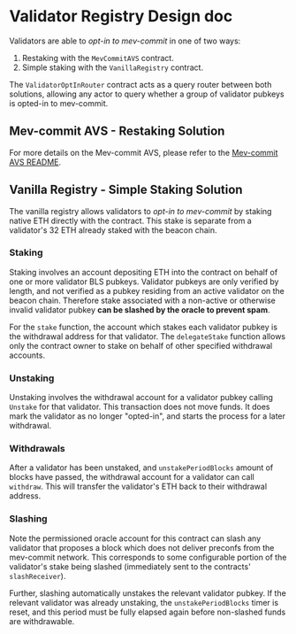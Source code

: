 # Validator Registry Design doc

Validators are able to _opt-in to mev-commit_ in one of two ways:

1. Restaking with the `MevCommitAVS` contract.
2. Simple staking with the `VanillaRegistry` contract.

The `ValidatorOptInRouter` contract acts as a query router between both solutions, allowing any actor to query whether a group of validator pubkeys is opted-in to mev-commit.

## Mev-commit AVS - Restaking Solution

For more details on the Mev-commit AVS, please refer to the [Mev-commit AVS README](avs/README.md).

## Vanilla Registry - Simple Staking Solution

The vanilla registry allows validators to _opt-in to mev-commit_ by staking native ETH directly with the contract. This stake is separate from a validator's 32 ETH already staked with the beacon chain. 

### Staking

Staking involves an account depositing ETH into the contract on behalf of one or more validator BLS pubkeys. Validator pubkeys are only verified by length, and not verified as a pubkey residing from an active validator on the beacon chain. Therefore stake associated with a non-active or otherwise invalid validator pubkey **can be slashed by the oracle to prevent spam**.

For the `stake` function, the account which stakes each validator pubkey is the withdrawal address for that validator. The `delegateStake` function allows only the contract owner to stake on behalf of other specified withdrawal accounts.

### Unstaking

Unstaking involves the withdrawal account for a validator pubkey calling `Unstake` for that validator. This transaction does not move funds. It does mark the validator as no longer "opted-in", and starts the process for a later withdrawal.

### Withdrawals

After a validator has been unstaked, and `unstakePeriodBlocks` amount of blocks have passed, the withdrawal account for a validator can call `withdraw`. This will transfer the validator's ETH back to their withdrawal address.

### Slashing

Note the permissioned oracle account for this contract can slash any validator that proposes a block which does not deliver preconfs from the mev-commit network. This corresponds to some configurable portion of the validator's stake being slashed (immediately sent to the contracts' `slashReceiver`).

Further, slashing automatically unstakes the relevant validator pubkey. If the relevant validator was already unstaking, the `unstakePeriodBlocks` timer is reset, and this period must be fully elapsed again before non-slashed funds are withdrawable.
